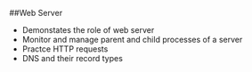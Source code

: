 ##Web Server

* Demonstates the role of web server
* Monitor and manage parent and child processes of a server
* Practce HTTP requests
* DNS and their record types